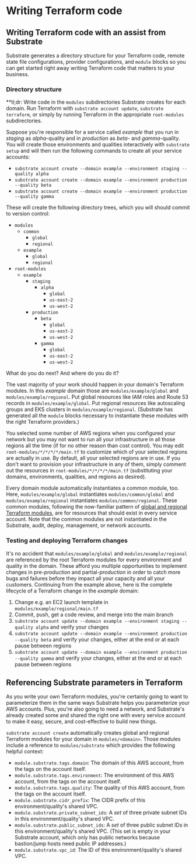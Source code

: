# Writing Terraform code

## Writing Terraform code with an assist from Substrate

Substrate generates a directory structure for your Terraform code, remote state file configurations, provider configurations, and `module` blocks so you can get started right away writing Terraform code that matters to your business.

### Directory structure

**tl;dr: Write code in the `modules` subdirectories Substrate creates for each domain. Run Terraform with `substrate account update`, `substrate terraform`, or simply by running Terraform in the appropriate `root-modules` subdirectories.

Suppose you're responsible for a service called _example_ that you run in _staging_ as _alpha_-quality and in _production_ as _beta_- and _gamma_-quality. You will create those environments and qualities interactively with `substrate setup` and will then run the following commands to create all your service accounts:

* `substrate account create --domain example --environment staging --quality alpha`
* `substrate account create --domain example --environment production --quality beta`
* `substrate account create --domain example --environment production --quality gamma`

These will create the following directory trees, which you will should commit to version control:

* `modules`
  * `common`
    * `global`
    * `regional`
  * `example`
    * `global`
    * `regional`
* `root-modules`
  * `example`
    * `staging`
      * `alpha`
        * `global`
        * `us-east-2`
        * `us-west-2`
    * `production`
      * `beta`
        * `global`
        * `us-east-2`
        * `us-west-2`
      * `gamma`
        * `global`
        * `us-east-2`
        * `us-west-2`

What do you do next? And where do you do it?

The vast majority of your work should happen in your domain's Terraform modules. In this _example_ domain those are `modules/example/global` and `modules/example/regional`. Put global resources like IAM roles and Route 53 records in `modules/example/global`. Put regional resources like autoscaling groups and EKS clusters in `modules/example/regional`. (Substrate has generated all the `module` blocks necessary to instantiate these modules with the right Terraform providers.)

You selected some number of AWS regions when you configured your network but you may not want to run all your infrastructure in all those regions all the time (if for no other reason than cost control). You may edit `root-modules/*/*/*/*/main.tf` to customize which of your selected regions are actually in use. By default, all your selected regions are in use. If you don't want to provision your infrastructure in any of them, simply comment out the resources in `root-modules/*/*/*/*/main.tf` (substituting your domains, environments, qualities, and regions as desired).

Every domain module automatically instantiates a common module, too. Here, `modules/example/global` instantiates `modules/common/global` and `modules/example/regional` instantiates `modules/common/regional`. These common modules, following the now-familiar pattern of [global and regional Terraform modules](../ref/global-and-regional-terraform-modules.md), are for resources that should exist in every service account. Note that the common modules are not instantiated in the Substrate, audit, deploy, management, or network accounts.

### Testing and deploying Terraform changes

It's no accident that `modules/example/global` and `modules/example/regional` are referenced by the root Terraform modules for every environment and quality in the domain. These afford you multiple opportunities to implement changes in pre-_production_ and partial-_production_ in order to catch more bugs and failures before they impact all your capacity and all your customers. Continuing from the example above, here is the complete lifecycle of a Terraform change in the _example_ domain:

1. Change e.g. an EC2 launch template in `modules/example/regional/main.tf`
2. Commit, push, get a code review, and merge into the main branch
3. `substrate account update --domain example --environment staging --quality alpha` and verify your changes
4. `substrate account update --domain example --environment production --quality beta` and verify your changes, either at the end or at each pause between regions
5. `substrate account update --domain example --environment production --quality gamma` and verify your changes, either at the end or at each pause between regions

## Referencing Substrate parameters in Terraform

As you write your own Terraform modules, you're certainly going to want to parameterize them in the same ways Substrate helps you parameterize your AWS accounts. Plus, you're also going to need a network, and Substrate's already created some and shared the right one with every service account to make it easy, secure, and cost-effective to build new things.

`substrate account create` automatically creates global and regional Terraform modules for your domain in `modules/<domain>`. Those modules include a reference to `modules/substrate` which provides the following helpful context:

* `module.substrate.tags.domain`: The domain of this AWS account, from the tags on the account itself.
* `module.substrate.tags.environment`: The environment of this AWS account, from the tags on the account itself.
* `module.substrate.tags.quality`: The quality of this AWS account, from the tags on the account itself.
* `module.substrate.cidr_prefix`: The CIDR prefix of this environment/quality's shared VPC.
* `module.substrate.private_subnet_ids`: A _set_ of three private subnet IDs in this environment/quality's shared VPC.
* `module.substrate.public_subnet_ids`: A _set_ of three public subnet IDs in this environment/quality's shared VPC. (This set is empty in your Substrate account, which only has public networks because bastion/jump hosts need public IP addresses.)
* `module.substrate.vpc_id`: The ID of this environment/quality's shared VPC.

